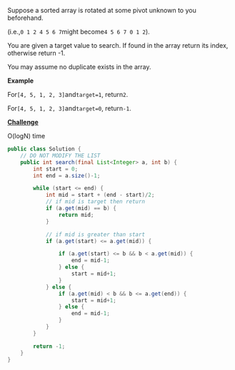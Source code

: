 Suppose a sorted array is rotated at some pivot unknown to you beforehand.

\(i.e.,`0 1 2 4 5 6 7`might become`4 5 6 7 0 1 2`\).

You are given a target value to search. If found in the array return its index, otherwise return -1.

You may assume no duplicate exists in the array.

**Example**

For`[4, 5, 1, 2, 3]`and`target=1`, return`2`.

For`[4, 5, 1, 2, 3]`and`target=0`, return`-1`.

[**Challenge**](http://www.lintcode.com/en/problem/search-in-rotated-sorted-array/#challenge)

O\(logN\) time

```java
public class Solution {
    // DO NOT MODIFY THE LIST
    public int search(final List<Integer> a, int b) {
        int start = 0;
        int end = a.size()-1;

        while (start <= end) {
            int mid = start + (end - start)/2;
            // if mid is target then return
            if (a.get(mid) == b) {
                return mid;
            } 

            // if mid is greater than start
            if (a.get(start) <= a.get(mid)) {

                if (a.get(start) <= b && b < a.get(mid)) {
                    end = mid-1;
                } else {
                    start = mid+1;
                }
            } else {
                if (a.get(mid) < b && b <= a.get(end)) {
                    start = mid+1;
                } else {
                    end = mid-1;
                }
            }
        }

        return -1;
    }
}
```



